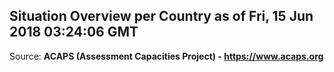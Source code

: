 ## Situation Overview per Country as of Fri, 15 Jun 2018 03:24:06 GMT

Source: **ACAPS (Assessment Capacities Project) - https://www.acaps.org**